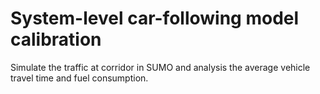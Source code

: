 # System-level car-following model calibration
Simulate the traffic at corridor in SUMO and analysis the average vehicle travel time and fuel consumption.
